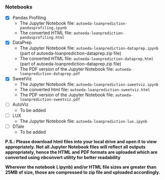
### Notebooks

- [X] Pandas Profiling
  - The Jupyter Notebook file: ``` autoeda-loanprediction-pandasprofiling.ipynb ```
  - The converted HTML file: ``` autoeda-loanprediction-pandasprofiling.html ```
- [X] DataPrep
  - The Jupyter Notebook file: ``` autoeda-loanprediction-dataprep.ipynb ``` (part of autoeda-loanprediction-dataprep.zip file)
  - The converted HTML file: ``` autoeda-loanprediction-dataprep.html ``` (part of autoeda-loanprediction-dataprep.zip file)
  - The PDF version of the Jupyter Notebook file: ``` autoeda-loanprediction-dataprep.pdf ```
- [X] SweetViz
  - The Jupyter Notebook file: ``` autoeda-loanprediction-sweetviz.ipynb ```
  - The converted html file: ``` autoeda-loanprediction-sweetviz.html ```
  - The PDF version of the Jupyter Notebook file: ``` autoeda-loanprediction-sweetviz.pdf ```
- [ ] AutoViz
  - To be added
- [ ] LUX
  - The Jupyter Notebook file: ``` autoeda-loanprediction-lux.ipynb ```
- [ ] DTale
  - To be added


**P.S.: Please download html files into your local drive and open it to view appropriately. Not all Jupyter Notebook files will reflect all outputs appropriately, hence the HTML and PDF formats are uploaded which are converted using nbconvert utility for better readability**

**Wherever the notebook (.ipynb) and/or HTML file sizes are greater than 25MB of size, those are compressed to zip file and uploaded accordingly.**
